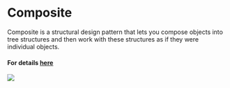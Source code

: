 # Composite
Composite is a structural design pattern that lets you compose objects into tree structures and then work with these structures as if they were individual objects.
#### For details [here](https://refactoring.guru/design-patterns/composite)
![](https://refactoring.guru/images/patterns/content/composite/composite.png)
